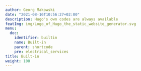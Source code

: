 ```yaml
---
author: Georg Makowski
date: "2021-08-16T10:56:27+02:00"
description: Hugo's own codes are always available
featImg: img/Logo_of_Hugo_the_static_website_generator.svg
menu:
  doc:
    identifier: builtin
    name: Built-in
    parent: shortcode
    pre: electrical_services
title: Built-in
weight: 100
---
```

